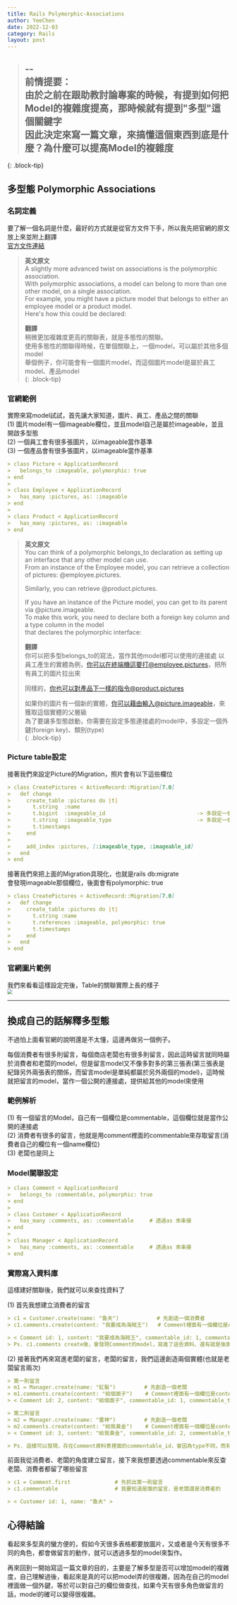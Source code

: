 ```yaml
---
title: Rails Polymorphic-Associations
author: YeeChen
date: 2022-12-03
category: Rails
layout: post
---
```



> --    
> **前情提要：**    
> 由於之前在跟助教討論專案的時候，有提到如何把Model的複雜度提高，那時候就有提到"多型"這個關鍵字  
> 因此決定來寫一篇文章，來搞懂這個東西到底是什麼？為什麼可以提高Model的複雜度   
> --    
{: .block-tip}



多型態 Polymorphic Associations
------

### 名詞定義    
要了解一個名詞是什麼，最好的方式就是從官方文件下手，所以我先把官網的原文放上來並附上翻譯        
[官方文件連結](https://guides.rubyonrails.org/association_basics.html#self-joins)   


> **英文原文**  
> A slightly more advanced twist on associations is the polymorphic association.    
> With polymorphic associations, a model can belong to more than one other model, on a single association.  
> For example, you might have a picture model that belongs to either an employee model or a product model.  
> Here's how this could be declared:    
>   
> **翻譯**  
> 稍微更加複雜度更高的關聯表，就是多態性的關聯。    
> 使用多態性的關聯得時候，在單個關聯上，一個model，可以屬於其他多個model    
> 舉個例子，你可能會有一個圖片model，而這個圖片model是屬於員工model、產品model  
{: .block-tip}


### 官網範例    
實際來寫model試試，首先讓大家知道，圖片、員工、產品之間的關聯   
(1) 圖片model有一個imageable欄位，並且model自己是屬於imageable，並且開啟多型態  
(2) 一個員工會有很多張圖片，以imageable當作基準  
(3) 一個產品會有很多張圖片，以imageable當作基準  

```md
> class Picture < ApplicationRecord
>   belongs_to :imageable, polymorphic: true
> end
> 
> class Employee < ApplicationRecord
>   has_many :pictures, as: :imageable
> end
> 
> class Product < ApplicationRecord
>   has_many :pictures, as: :imageable
> end
```



> **英文原文**  
> You can think of a polymorphic belongs_to declaration as setting up an interface that any other model can use.    
> From an instance of the Employee model, you can retrieve a collection of pictures: @employee.pictures.    
>   
> Similarly, you can retrieve @product.pictures.    
>   
> If you have an instance of the Picture model, you can get to its parent via @picture.imageable.   
> To make this work, you need to declare both a foreign key column and a type column in the model   
> that declares the polymorphic interface:  
> 
> **翻譯**  
> 你可以把多型belongs_to的寫法，當作其他model都可以使用的連接處
> 以員工產生的實體為例，你可以在終端機這要打@employee.pictures，把所有員工的圖片拉出來
> 
> 同樣的，你也可以對產品下一樣的指令@product.pictures   
> 
> 如果你的圖片有一個新的實體，你可以藉由輸入@picture.imageable，來獲取這個實體的父層級  
> 為了要讓多型態啟動，你需要在設定多態連接處的model中，多設定一個外鍵(foreign key)、類別(type)  
{: .block-tip}


### Picture table設定   
接著我們來設定Picture的Migration，照片會有以下這些欄位  
```md   
> class CreatePictures < ActiveRecord::Migration[7.0]
>   def change
>     create_table :pictures do |t|
>       t.string  :name                                  
>       t.bigint  :imageable_id                             -> 多設定一個外鍵，bigint是比較大數字的意思
>       t.string  :imageable_type                           -> 多設定一個type欄位
>       t.timestamps
>     end
>     
>     add_index :pictures, [:imageable_type, :imageable_id]
>   end
> end
```

接著我們來把上面的Migration具現化，也就是rails db:migrate   
會發現imageable那個欄位，後面會有polymorphic: true  
```md
> class CreatePictures < ActiveRecord::Migration[7.0]
>   def change
>     create_table :pictures do |t|
>       t.string :name
>       t.references :imageable, polymorphic: true
>       t.timestamps
>     end
>   end
> end
```

### 官網圖片範例
我們來看看這樣設定完後，Table的關聯實際上長的樣子   
<img src="/assets/polymorphic.png" style="zoom:70%" />  


***



換成自己的話解釋多型態
------

不過怕上面看官網的說明還是不太懂，這邊再做另一個例子。          

每個消費者有很多則留言，每個商店老闆也有很多則留言，因此這時留言就同時屬於消費者和老闆的model，但是留言model又不像多對多的第三張表(第三張表是紀錄另外兩張表的關係，而留言model是單純都屬於另外兩個的model)，這時候就把留言的model，當作一個公開的連接處，提供給其他的model來使用       

### 範例解析
(1) 有一個留言的Model，自己有一個欄位是commentable，這個欄位就是當作公開的連接處    
(2) 消費者有很多的留言，他就是用comment裡面的commentable來存取留言(消費者自己的欄位有一個name欄位)  
(3) 老闆也是同上    

### Model關聯設定
```md
> class Comment < ApplicationRecord             
>   belongs_to :commentable, polymorphic: true
> end
>  
> class Customer < ApplicationRecord
>   has_many :comments, as: :commentable     # 透過as 來串接
> end
>  
> class Manager < ApplicationRecord
>   has_many :comments, as: :commentable     # 透過as 來串接
> end
```


### 實際寫入資料庫

這樣建好關聯後，我們就可以來查找資料了  

(1) 首先我想建立消費者的留言    
```md
> c1 = Customer.create(name: "魯夫")            # 先創造一個消費者
> c1.comments.create(content: "我要成為海賊王")   # Comment裡面有一個欄位是content，因此把資料存去進

> < Comment id: 1, content: "我要成為海賊王", commentable_id: 1, commentable_type: "Customer" >
> Ps. c1.comments create後，會發現Comment的model，寫進了這些資料、還有就是後面有時間標記，我省略掉了 
```

(2) 接著我們再來寫進老闆的留言，老闆的留言，我們這邊創造兩個實體(也就是老闆留言兩次)    
```md
> 第一則留言
> m1 = Manager.create(name: "紅髮")         # 先創造一個老闆
> m1.comments.create(content: "給個面子")    # Comment裡面有一個欄位是content，因此把資料存去進
> < Comment id: 2, content: "給個面子", commentable_id: 1, commentable_type: "Manager" >

> 第二則留言
> m2 = Manager.create(name: "雷神")         # 先創造一個老闆
> m2.comments.create(content: "給我黃金")    # Comment裡面有一個欄位是content，因此把資料存去進
> < Comment id: 3, content: "給我黃金", commentable_id: 2, commentable_type: "Manager" >

> Ps. 這樣可以發現，存在Comment資料表裡面的commentable_id，會因為type不同，而有不同的計數
```


前面我從消費者、老闆的角度建立留言，接下來我想要透過commentable來反查老闆、消費者都留了哪些留言  
```md
> c1 = Comment.first              # 先抓出第一則留言
> c1.commentable                  # 我要知道是誰的留言，是老闆還是消費者的

> < Customer id: 1, name: "魯夫" >
```




心得結論
------

看起來多型真的蠻方便的，假如今天很多表格都要放圖片，又或者是今天有很多不同的角色，都會做留言的動作，就可以透過多型的model來製作。   

再來回到一開始寫這一篇文章的目的，主要是了解多型是否可以增加model的複雜度，自己理解過後，看起來是真的可以把model弄的很複雜，因為在自己的model裡面做一個外鍵，等於可以對自己的欄位做查找，如果今天有很多角色做留言的話，model的確可以變得很複雜。    




